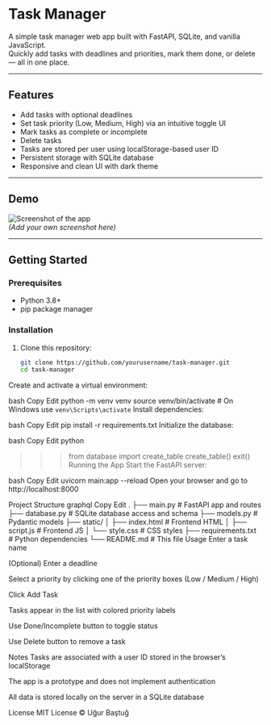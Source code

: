 # Task Manager

A simple task manager web app built with FastAPI, SQLite, and vanilla JavaScript.  
Quickly add tasks with deadlines and priorities, mark them done, or delete — all in one place.

---

## Features

- Add tasks with optional deadlines  
- Set task priority (Low, Medium, High) via an intuitive toggle UI  
- Mark tasks as complete or incomplete  
- Delete tasks  
- Tasks are stored per user using localStorage-based user ID  
- Persistent storage with SQLite database  
- Responsive and clean UI with dark theme  

---

## Demo

![Screenshot of the app](./screenshot.png)  
*(Add your own screenshot here)*

---

## Getting Started

### Prerequisites

- Python 3.8+  
- pip package manager

### Installation

1. Clone this repository:

   ```bash
   git clone https://github.com/yourusername/task-manager.git
   cd task-manager
Create and activate a virtual environment:

bash
Copy
Edit
python -m venv venv
source venv/bin/activate  # On Windows use `venv\Scripts\activate`
Install dependencies:

bash
Copy
Edit
pip install -r requirements.txt
Initialize the database:

bash
Copy
Edit
python
>>> from database import create_table
>>> create_table()
>>> exit()
Running the App
Start the FastAPI server:

bash
Copy
Edit
uvicorn main:app --reload
Open your browser and go to http://localhost:8000

Project Structure
graphql
Copy
Edit
.
├── main.py           # FastAPI app and routes
├── database.py       # SQLite database access and schema
├── models.py         # Pydantic models
├── static/
│   ├── index.html    # Frontend HTML
│   ├── script.js     # Frontend JS
│   └── style.css     # CSS styles
├── requirements.txt  # Python dependencies
└── README.md         # This file
Usage
Enter a task name

(Optional) Enter a deadline

Select a priority by clicking one of the priority boxes (Low / Medium / High)

Click Add Task

Tasks appear in the list with colored priority labels

Use Done/Incomplete button to toggle status

Use Delete button to remove a task

Notes
Tasks are associated with a user ID stored in the browser’s localStorage

The app is a prototype and does not implement authentication

All data is stored locally on the server in a SQLite database

License
MIT License © Uğur Baştuğ

